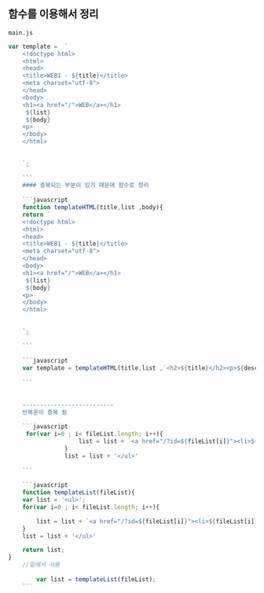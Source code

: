 ## 함수를 이용해서 정리

`main.js`

```javascript
var template =  `
    <!doctype html>
    <html>
    <head>
    <title>WEB1 - ${title}</title>
    <meta charset="utf-8">
    </head>
    <body>
    <h1><a href="/">WEB</a></h1>
     ${list}
     ${body}
    <p>
    </body>
    </html>
    
    
    `;
    
    ```
    #### 중복되는 부분이 있기 때문에 함수로 정리
    
    ```javascript
    function templateHTML(title,list ,body){
    return `
    <!doctype html>
    <html>
    <head>
    <title>WEB1 - ${title}</title>
    <meta charset="utf-8">
    </head>
    <body>
    <h1><a href="/">WEB</a></h1>
     ${list}
     ${body}
    <p>
    </body>
    </html>
    
    
    `;
    
    ```
    
    ```javascript
    var template = templateHTML(title,list ,`<h2>${title}</h2><p>${description}</p>`);
    
    ```
    
    
    --------------------------
    반복문이 중복 됨
    
    ```javascript
     for(var i=0 ; i< fileList.length; i++){
                    list = list + `<a href="/?id=${fileList[i]}"><li>${fileList[i]}</li></a>`
                }
                list = list + '</ul>'
    
    ```
    
    ```javascript
    function templateList(fileList){
    var list = '<ul>';
    for(var i=0 ; i< fileList.length; i++){

        list = list + `<a href="/?id=${fileList[i]}"><li>${fileList[i]}</li></a>`
    }
    list = list + '</ul>'

    return list;
}
    //밑에서 사용
    
        var list = templateList(fileList);
    ```
    
    
